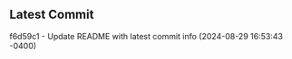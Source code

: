 
## Latest Commit
f6d59c1 - Update README with latest commit info (2024-08-29 16:53:43 -0400) <Yunxi-Zhou>
